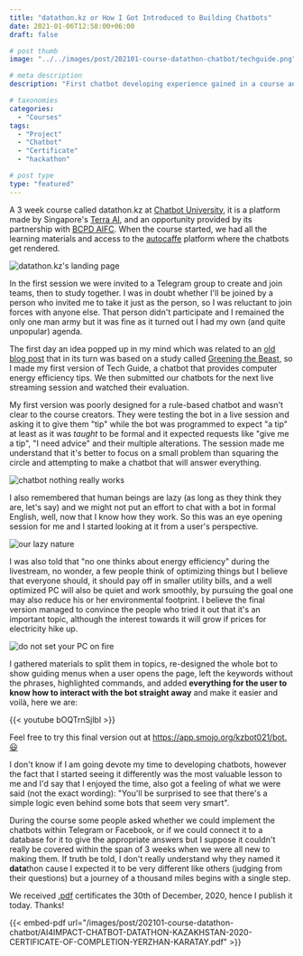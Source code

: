 ```yaml
---
title: "datathon.kz or How I Got Introduced to Building Chatbots"
date: 2021-01-06T12:58:00+06:00
draft: false

# post thumb
image: "../../images/post/202101-course-datathon-chatbot/techguide.png"

# meta description
description: "First chatbot developing experience gained in a course and lessons"

# taxonomies
categories:
  - "Courses"
tags:
  - "Project"
  - "Chatbot"
  - "Certificate"
  - "hackathon"

# post type
type: "featured"
---
```

A 3 week course called datathon.kz at [Chatbot University](https://chatbot.university/), it is a platform made by Singapore's [Terra AI](http://terra-ai.sg/about.html), and an opportunity provided by its partnership with [BCPD AIFC](https://www.facebook.com/aifcbureau/posts/1291434797898151). When the course started, we had all the learning materials and access to the [autocaffe](https://autocaffe.io) platform where the chatbots get rendered.

![datathon.kz's landing page](/images/post/202101-course-datathon-chatbot/datathon-landing.png#center)

In the first session we were invited to a Telegram group to create and join teams, then to study together. I was in doubt whether I'll be joined by a person who invited me to take it just as the person, so I was reluctant to join forces with anyone else. That person didn't participate and I remained the only one man army but it was fine as it turned out I had my own (and quite unpopular) agenda.

The first day an idea popped up in my mind which was related to an [old blog post](https://yerkar.com/post/190840063886/видеоигры-экономия-энергопотребления) that in its turn was based on a study called [Greening the Beast](https://sites.google.com/site/greeningthebeast/market-survey), so I made my first version of Tech Guide, a chatbot that provides computer energy efficiency tips. We then submitted our chatbots for the next live streaming session and watched their evaluation.

My first version was poorly designed for a rule-based chatbot and wasn't clear to the course creators. They were testing the bot in a live session and asking it to give them "tip" while the bot was programmed to expect "a tip" at least as it was *taught* to be formal and it expected requests like "give me a tip", "I need advice" and their multiple alterations. The session made me understand that it's better to focus on a small problem than squaring the circle and attempting to make a chatbot that will answer everything.

![chatbot nothing really works](/images/post/202101-course-datathon-chatbot/chatbot-not-working.png#center)

I also remembered that human beings are lazy (as long as they think they are, let's say) and we might not put an effort to chat with a bot in formal English, well, now that I know how they work. So this was an eye opening session for me and I started looking at it from a user's perspective.

![our lazy nature](https://media.giphy.com/media/azUBCBFSCyNgc/giphy.gif?raw=true#center)

I was also told that "no one thinks about energy efficiency" during the livestream, no wonder, a few people think of optimizing things but I believe that everyone should, it should pay off in smaller utility bills, and a well optimized PC will also be quiet and work smoothly, by pursuing the goal one may also reduce his or her environmental footprint. I believe the final version managed to convince the people who tried it out that it's an important topic, although the interest towards it will grow if prices for electricity hike up.

![do not set your PC on fire](https://media.giphy.com/media/13HgwGsXF0aiGY/giphy.gif?raw=true#center)

I gathered materials to split them in topics, re-designed the whole bot to show guiding menus when a user opens the page, left the keywords without the phrases, highlighted commands, and added **everything for the user to know how to interact with the bot straight away** and make it easier and voilà, here we are:

{{< youtube bOQTrnSjlbI >}}

Feel free to try this final version out at https://app.smojo.org/kzbot021/bot.😃

I don't know if I am going devote my time to developing chatbots, however the fact that I started seeing it differently was the most valuable lesson to me and I'd say that I enjoyed the time, also got a feeling of what we were said (not the exact wording): "You'll be surprised to see that there's a simple logic even behind some bots that seem very smart".

During the course some people asked whether we could implement the chatbots within Telegram or Facebook, or if we could connect it to a database for it to give the appropriate answers but I suppose it couldn't really be covered within the span of 3 weeks when we were all new to making them. If truth be told, I don't really understand why they named it **data**thon cause I expected it to be very different like others (judging from their questions) but a journey of a thousand miles begins with a single step.

We received [.pdf](../../images/post/202101-course-datathon-chatbot/AI4IMPACT-CHATBOT-DATATHON-KAZAKHSTAN-2020-CERTIFICATE-OF-COMPLETION-YERZHAN-KARATAY.pdf) certificates the 30th of December, 2020, hence I publish it today. Thanks!

{{< embed-pdf url="/images/post/202101-course-datathon-chatbot/AI4IMPACT-CHATBOT-DATATHON-KAZAKHSTAN-2020-CERTIFICATE-OF-COMPLETION-YERZHAN-KARATAY.pdf" >}}
